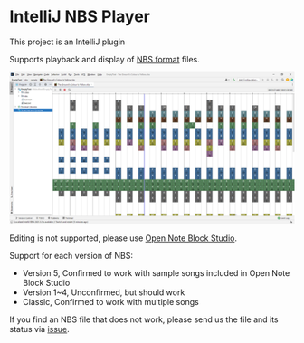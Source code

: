 # IntelliJ NBS Player

This project is an IntelliJ plugin
<!-- Plugin description -->
Supports playback and display of [NBS format](https://opennbs.org/nbs) files.

![Img](.github/readme/screenshot.png) 

Editing is not supported, please use [Open Note Block Studio](https://opennbs.org/).

Support for each version of NBS:

- Version 5, Confirmed to work with sample songs included in Open Note Block Studio
- Version 1~4, Unconfirmed, but should work
- Classic, Confirmed to work with multiple songs

If you find an NBS file that does not work, please send us the file and its status
via [issue](https://github.com/MORIMORI0317/intellij-nbs-player/issues).

<!-- Plugin description end -->
